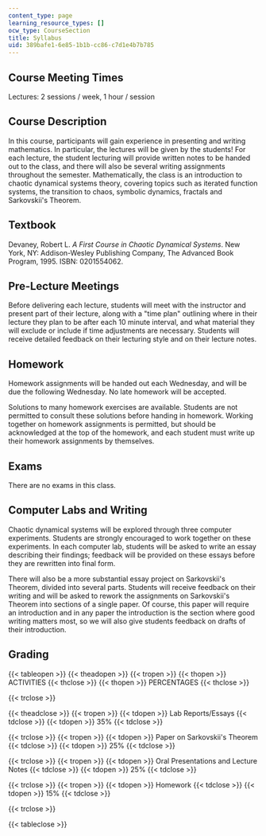 ```yaml
---
content_type: page
learning_resource_types: []
ocw_type: CourseSection
title: Syllabus
uid: 389bafe1-6e85-1b1b-cc86-c7d1e4b7b785
---
```


Course Meeting Times
--------------------

Lectures: 2 sessions / week, 1 hour / session

Course Description
------------------

In this course, participants will gain experience in presenting and writing mathematics. In particular, the lectures will be given by the students! For each lecture, the student lecturing will provide written notes to be handed out to the class, and there will also be several writing assignments throughout the semester. Mathematically, the class is an introduction to chaotic dynamical systems theory, covering topics such as iterated function systems, the transition to chaos, symbolic dynamics, fractals and Sarkovskii's Theorem.

Textbook
--------

Devaney, Robert L. _A First Course in Chaotic Dynamical Systems_. New York, NY: Addison-Wesley Publishing Company, The Advanced Book Program, 1995. ISBN: 0201554062.

Pre-Lecture Meetings
--------------------

Before delivering each lecture, students will meet with the instructor and present part of their lecture, along with a "time plan" outlining where in their lecture they plan to be after each 10 minute interval, and what material they will exclude or include if time adjustments are necessary. Students will receive detailed feedback on their lecturing style and on their lecture notes.

Homework
--------

Homework assignments will be handed out each Wednesday, and will be due the following Wednesday. No late homework will be accepted.

Solutions to many homework exercises are available. Students are not permitted to consult these solutions before handing in homework. Working together on homework assignments is permitted, but should be acknowledged at the top of the homework, and each student must write up their homework assignments by themselves.

Exams
-----

There are no exams in this class.

Computer Labs and Writing
-------------------------

Chaotic dynamical systems will be explored through three computer experiments. Students are strongly encouraged to work together on these experiments. In each computer lab, students will be asked to write an essay describing their findings; feedback will be provided on these essays before they are rewritten into final form.

There will also be a more substantial essay project on Sarkovskii's Theorem, divided into several parts. Students will receive feedback on their writing and will be asked to rework the assignments on Sarkovskii's Theorem into sections of a single paper. Of course, this paper will require an introduction and in any paper the introduction is the section where good writing matters most, so we will also give students feedback on drafts of their introduction.

Grading
-------

{{< tableopen >}}
{{< theadopen >}}
{{< tropen >}}
{{< thopen >}}
ACTIVITIES
{{< thclose >}}
{{< thopen >}}
PERCENTAGES
{{< thclose >}}

{{< trclose >}}

{{< theadclose >}}
{{< tropen >}}
{{< tdopen >}}
Lab Reports/Essays
{{< tdclose >}}
{{< tdopen >}}
35%
{{< tdclose >}}

{{< trclose >}}
{{< tropen >}}
{{< tdopen >}}
Paper on Sarkovskii's Theorem
{{< tdclose >}}
{{< tdopen >}}
25%
{{< tdclose >}}

{{< trclose >}}
{{< tropen >}}
{{< tdopen >}}
Oral Presentations and Lecture Notes
{{< tdclose >}}
{{< tdopen >}}
25%
{{< tdclose >}}

{{< trclose >}}
{{< tropen >}}
{{< tdopen >}}
Homework
{{< tdclose >}}
{{< tdopen >}}
15%
{{< tdclose >}}

{{< trclose >}}

{{< tableclose >}}